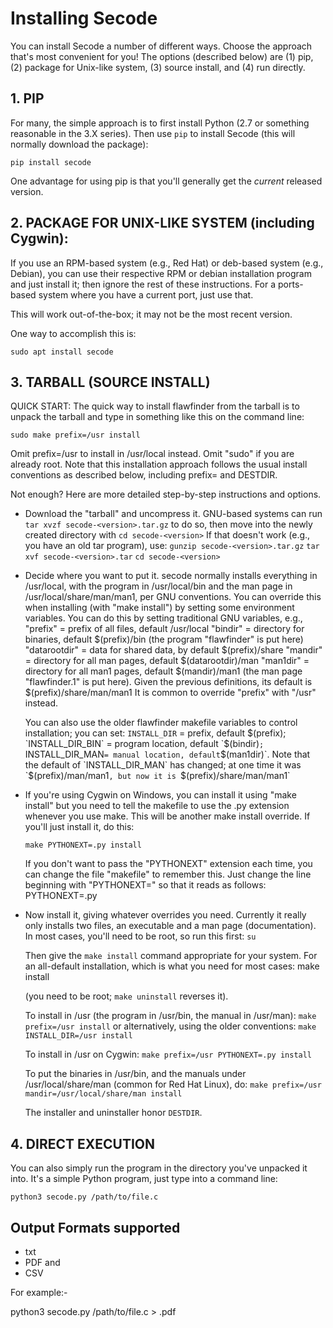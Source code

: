 # Installing Secode

You can install Secode a number of different ways.
Choose the approach that's most convenient for you!
The options (described below) are (1) pip, (2) package for Unix-like system, (3) source install, and (4) run directly.


## 1. PIP

For many, the simple approach is to first install Python
(2.7 or something reasonable in the 3.X series).
Then use `pip` to install Secode
(this will normally download the package):

~~~~
pip install secode
~~~~

One advantage for using pip is that you'll generally get the
*current* released version.


## 2. PACKAGE FOR UNIX-LIKE SYSTEM (including Cygwin):

If you use an RPM-based system (e.g., Red Hat) or deb-based system
(e.g., Debian), you can use their respective RPM or debian installation
program and just install it; then ignore the rest of these instructions.
For a ports-based system where you have a current port, just use that.

This will work out-of-the-box; it may not be the most recent version.

One way to accomplish this is:

~~~~
sudo apt install secode
~~~~


## 3. TARBALL (SOURCE INSTALL)

QUICK START:
The quick way to install flawfinder from the tarball is to
unpack the tarball and type in something like this on the command line:

~~~~
sudo make prefix=/usr install
~~~~

Omit prefix=/usr to install in /usr/local instead.
Omit "sudo" if you are already root.
Note that this installation approach follows the usual install conventions
as described below, including prefix= and DESTDIR.

Not enough?  Here are more detailed step-by-step instructions and options.

* Download the "tarball" and uncompress it.
  GNU-based systems can run `tar xvzf secode-<version>.tar.gz` to do so,
  then move into the newly created directory with `cd secode-<version>`
  If that doesn't work (e.g., you have an old tar program), use:
    `gunzip secode-<version>.tar.gz`
    `tar xvf secode-<version>.tar`
    `cd secode-<version>`

* Decide where you want to put it.  secode normally installs everything
  in /usr/local, with the program in /usr/local/bin and the man page in
  /usr/local/share/man/man1, per GNU conventions.  You can override this
  when installing (with "make install") by setting some environment
  variables.  You can do this by setting traditional GNU variables, e.g.,
  "prefix" = prefix of all files, default /usr/local
  "bindir" = directory for binaries, default $(prefix)/bin
             (the program "flawfinder" is put here)
  "datarootdir" = data for shared data, by default $(prefix)/share
  "mandir" = directory for all man pages, default $(datarootdir)/man
  "man1dir" = directory for all man1 pages, default $(mandir)/man1
             (the man page "flawfinder.1" is put here).  Given the
             previous definitions, its default is $(prefix)/share/man/man1
  It is common to override "prefix" with "/usr" instead.

  You can also use the older flawfinder makefile variables to control
  installation; you can set:
  `INSTALL_DIR` = prefix, default $(prefix);
  `INSTALL_DIR_BIN` = program location, default `$(bindir)`;
  `INSTALL_DIR_MAN` = manual location, default `$(man1dir)`.
  Note that the default of `INSTALL_DIR_MAN` has changed; at one time
  it was `$(prefix)/man/man1`, but now it is `$(prefix)/share/man/man1`

* If you're using Cygwin on Windows, you can install it using "make install"
  but you need to tell the makefile to use the .py extension
  whenever you use make.  This will be another make install override.
  If you'll just install it, do this:

  `make PYTHONEXT=.py install`

  If you don't want to pass the "PYTHONEXT" extension each time,
  you can change the file "makefile" to remember this. Just change
  the line beginning with "PYTHONEXT=" so that it reads as follows:
  PYTHONEXT=.py

* Now install it, giving whatever overrides you need.  Currently it really
  only installs two files, an executable and a man page (documentation).
  In most cases, you'll need to be root, so run this first:
  `su`

  Then give the `make install` command appropriate for your system.
  For an all-default installation, which is what you need for most cases:
  make install

  (you need to be root; `make uninstall` reverses it).

  To install in /usr (the program in /usr/bin, the manual in /usr/man):
    `make prefix=/usr install`
  or alternatively, using the older conventions:
    `make INSTALL_DIR=/usr install`

  To install in /usr on Cygwin:
    `make prefix=/usr PYTHONEXT=.py install`

  To put the binaries in /usr/bin, and the manuals under /usr/local/share/man
  (common for Red Hat Linux), do:
    `make prefix=/usr mandir=/usr/local/share/man install`

  The installer and uninstaller honor `DESTDIR`.

## 4. DIRECT EXECUTION

You can also simply run the program in the directory you've unpacked it
into.   It's a simple Python program, just type into a command line:

~~~~
python3 secode.py /path/to/file.c
~~~~

## Output Formats supported

- txt
- PDF and
- CSV

For example:-

python3 secode.py /path/to/file.c > <nameoffile> .pdf
